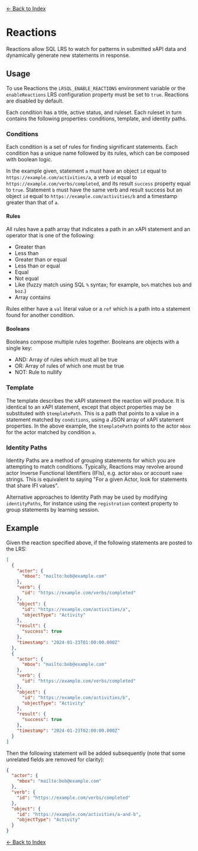 [<- Back to Index](index.md)

# Reactions

Reactions allow SQL LRS to watch for patterns in submitted xAPI data and dynamically generate new statements in response.

## Usage

To use Reactions the `LRSQL_ENABLE_REACTIONS` environment variable or the `enableReactions` LRS configuration property must be set to `true`. Reactions are disabled by default.

Each condition has a title, active status, and ruleset. Each ruleset in turn contains the following properties: conditions, template, and identity paths.

<!-- TODO: Screenshot of example condition -->

### Conditions

Each condition is a set of rules for finding significant statements. Each condition has a unique name followed by its rules, which can be composed with boolean logic.

In the example given, statement `a` must have an object `id` equal to `https://example.com/activities/a`, a verb `id` equal to `https://example.com/verbs/completed`, and its result `success` property equal to `true`. Statement `b` must have the same verb and result success but an object `id` equal to `https://example.com/activities/b` and a timestamp greater than that of `a`.

#### Rules

All rules have a path array that indicates a path in an xAPI statement and an operator that is one of the following:

* Greater than
* Less than
* Greater than or equal
* Less than or equal
* Equal
* Not equal
* Like (fuzzy match using SQL `%` syntax; for example, `bo%` matches `bob` and `boz`.)
* Array contains

Rules either have a `val` literal value or a `ref` which is a path into a statement found for another condition.

<!-- TODO: Screenshot of how to add/edit statement criteria -->

#### Booleans

Booleans compose multiple rules together. Booleans are objects with a single key:

* AND: Array of rules which must all be true
* OR: Array of rules of which one must be true
* NOT: Rule to nullify

<!-- TODO: Screenshot of how to change condition to boolean -->

### Template

The template describes the xAPI statement the reaction will produce. It is identical to an xAPI statement, except that object properties may be substituted with `$templatePath`. This is a path that points to a value in a statement matched by `conditions`, using a JSON array of xAPI statement properties. In the above example, the `$templatePath` points to the actor `mbox` for the actor matched by condition `a`.

<!-- TODO: Screenshot of how to create template path/dynamic variable -->
<!-- TODO: Screenshot of how to edit template JSON -->

### Identity Paths

Identity Paths are a method of grouping statements for which you are attempting to match conditions. Typically, Reactions may revolve around actor Inverse Functional Identifiers (IFIs), e.g. actor `mbox` or account `name` strings. This is equivalent to saying "For a given Actor, look for statements that share IFI values".

Alternative approaches to Identity Path may be used by modifying `identityPaths`, for instance using the `registration` context property to group statements by learning session.

<!-- TODO: Screenshot of how to edit identity paths -->

## Example

Given the reaction specified above, if the following statements are posted to the LRS:

``` json
[
  {
    "actor": {
      "mbox": "mailto:bob@example.com"
    },
    "verb": {
      "id": "https://example.com/verbs/completed"
    },
    "object": {
      "id": "https://example.com/activities/a",
      "objectType": "Activity"
    },
    "result": {
      "success": true
    },
    "timestamp": "2024-01-23T01:00:00.000Z"
  },
  {
    "actor": {
      "mbox": "mailto:bob@example.com"
    },
    "verb": {
      "id": "https://example.com/verbs/completed"
    },
    "object": {
      "id": "https://example.com/activities/b",
      "objectType": "Activity"
    },
    "result": {
      "success": true
    },
    "timestamp": "2024-01-23T02:00:00.000Z"
  }
]
```

Then the following statement will be added subsequently (note that some unrelated fields are removed for clarity):

``` json
{
  "actor": {
    "mbox": "mailto:bob@example.com"
  },
  "verb": {
    "id": "https://example.com/verbs/completed"
  },
  "object": {
    "id": "https://example.com/activities/a-and-b",
    "objectType": "Activity"
  }
}
```

[<- Back to Index](index.md)
